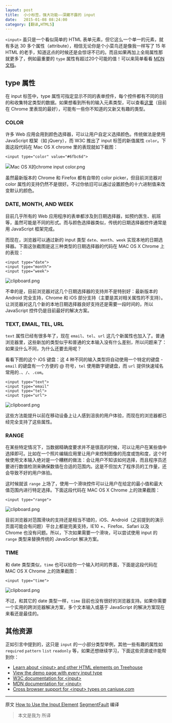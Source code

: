 ```yaml
---
layout: post
title:  小小标签，强大功能——深藏不露的 input
date:   2015-01-08 08:24:00
category: [翻译,HTML5]
---
```


`<input>` 虽只是一个看似简单的 HTML 表单元素，但它这么一个单一的元素，就有多达 30 多个属性（attribute），相信无论你是个小菜鸟还是像我一样写了 15 年 HTML 的老手，知道这点的时候还是会惊讶不已的。而且如果再加上全局属性那就更多了，例如最重要的 `type` 属性有超过20个可能的值！可以来简单看看 [MDN 文档][1]。



<!--more-->

## type 属性

在 input 标签中，type 属性可指定显示不同的表单控件，每个控件都有不同的目的和收集特定类型的数据。如果想看到所有的输入元素类型，可以查看[这里][2]（目前在 Chrome 里表现的最好），可能有一些你不知道的又新又有趣的类型。


### COLOR
许多 Web 应用会用到颜色选择器，可以让用户自定义选择颜色。传统做法是使用 JavaScript 框架（如 jQuery），而 W3C 推出了 input 标签的新值属性 `color`。下面这段代码在 Mac OS X chrome 里的表现就如下截图：

    <input type="color" value="#6fbc6d">

![Mac OS X的chrome input color.png](http://segmentfault.com/img/bVksss)

虽然最新版本的 Chrome 和 Firefox 都有自带的 color picker，但目前浏览器对 color 属性的支持仍然不是很好。不过你依旧可以通过设置颜色的十六进制值来改变默认的颜色。

### DATE, MONTH, AND WEEK

目前几乎所有的 Web 应用程序的表单都涉及到日期选择器，如预约医生、航班等，虽然可能是不同的形式。而与颜色选择器类似，传统的日期选择器控件通常是用 JavaScript 框架完成。

而现在，浏览器可以通过新的 input 类型 `date`、`month`、`week` 实现本地的日期选择器。下面这张截图是这三种类型的日期选择器的代码在 MAC OS X Chrome 上的表现：

```
<input type="date">
<input type="month">
<input type="week">
```

![clipboard.png](http://segmentfault.com/img/bVkvhs)

不幸的是，目前浏览器对这几个日期选择器的支持并不是特别好：最新版本的 Android 完全支持，Chrome 和 iOS 部分支持（主要是其对相关属性的不支持）。让浏览器对这几个新的本地日期选择器良好支持还是需要一段时间的，所以 JavaScript 控件仍是目前最好的解决方案。

### TEXT, EMAIL, TEL, URL

`text` 属性已经有很多年了，现在 `email`、`tel`、`url` 这几个新属性也加入了。普通浏览器里，这些新加的类型似乎和普通的文本输入没有什么差别，所以问题来了：如果没什么不同，为什么还要去用呢？

看看下图的这个 iOS 键盘：这 4 种不同的输入类型将自动使用一个特定的键盘 - `email` 的键盘有一个方便的 @ 符号，`tel` 使用数字键键盘，而 `url` 提供快速域名常用的`.`、`/`、`.com`。

```
<input type="text">
<input type="email"
<input type="tel">
<input type="url">
```

![clipboard.png](http://segmentfault.com/img/bVkvk2)

这些方法能提升以前在移动设备上让人感到沮丧的用户体验，而现在的浏览器都已经完全支持了这些属性。

### RANGE

在某些特定情况下，当数据精确度要求并不是很高的时候，可以让用户在某些值中选择即可。比如在一个照片编辑应用里让用户来控制图像的亮度或饱和度，这个时候使用文本输入绝对是一个糟糕的做法：会让用户不知该如何选择，而且程序员还要进行数值检测来确保数值在合适的范围内。这是不但加大了程序员的工作量，还会导致不好的用户体验。

这时候就该 `range` 上场了，使用一个滑块控件可以让用户在给定的最小值和最大值范围内进行特定选择。下面这段代码在 MAC OS X Chrome 上的效果截图：

```
<input type="range">
```

![clipboard.png](http://segmentfault.com/img/bVkvlA)

目前浏览器对范围滑块的支持还是相当不错的，iOS、Android（之前提到的演示页面可能会有问题）平台上都是完美支持，IE10 +、Firefox、Safari 以及 Chrome 也没有问题。所以，下次如果需要一个滑块，可以尝试使用 input 的 `range` 类型来替换传统的 JavaScript 解决方案。

### TIME

和 date 类型类似，`time` 也可以给你一个输入时间的界面，下面是这段代码在 MAC OS X Chrome 上的效果截图：

```
<input type="time">
```

![clipboard.png](http://segmentfault.com/img/bVkvlJ)

不过，和其它的 date 类型一样，`time` 目前也没有很好的浏览器支持。如果你需要一个实用的跨浏览器解决方案，多个文本输入或基于 JavaScript 的解决方案现在来看还是最佳的。

## 其他资源

正如引言中提到的，这只是 `input` 的一小部分类型举例，其他一些有趣的属性如 `required` `pattern` `list` `readonly` 等，如果还想继续学习，下面这些资源或许能帮到你：

* [Learn about &lt;input&gt; and other HTML elements on Treehouse](http://teamtreehouse.com/features/html)
* [View the demo page with every input type](http://codepen.io/nickpettit/full/jCndK)
* [W3C documentation for &lt;input&gt;](http://www.w3.org/TR/html5/forms.html#the-input-element)
* [MDN documentation for &lt;input&gt;](https://developer.mozilla.org/en-US/docs/Web/HTML/Element/Input)
* [Cross browser support for &lt;input&gt; types on caniuse.com](http://caniuse.com/#search=input)


---

原文 [How to Use the Input Element][3]
[SegmentFault](http://segmentfault.com) 编译


  [1]: https://developer.mozilla.org/en-US/docs/Web/HTML/Element/Input
  [2]: http://codepen.io/nickpettit/full/jCndK
  [3]: http://blog.teamtreehouse.com/use-input-element
> 本文是我为  所译